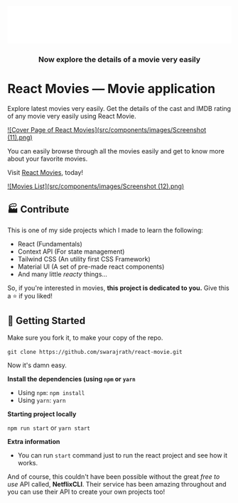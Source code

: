 <br />

<p align="center">
  <a href="https://swarajrath-react-movies.netlify.app/">
    <img src="./src/components/images/reactMovie_logo.png" alt="React Movies Logo">
  </a>

  <h3 align="center">Now explore the details of a movie very easily</h3>

# React Movies — Movie application

Explore latest movies very easily. Get the details of the cast and IMDB rating of any movie very easily using React Movie.


[![Cover Page of React Movies](src/components/images/Screenshot (11).png)](https://swarajrath-react-movies.netlify.app/)

You can easily browse through all the movies easily and get to know more about your favorite movies.

Visit [React Movies](https://swarajrath-react-movies.netlify.app/), today!

[![Movies List](src/components/images/Screenshot (12).png)](https://swarajrath-react-movies.netlify.app/)

## 🏭 Contribute

This is one of my side projects which I made to learn the following:

- React (Fundamentals)
- Context API (For state management)
- Tailwind CSS (An utility first CSS Framework)
- Material UI (A set of pre-made react components)
- And many little _reacty_ things...

So, if you're interested in movies, **this project is dedicated to you.** Give this a ⭐ if you liked!

## 🎉 Getting Started

Make sure you fork it, to make your copy of the repo.

`git clone https://github.com/swarajrath/react-movie.git`

Now it's damn easy.

**Install the dependencies (using `npm` or `yarn`**

- Using `npm`: `npm install`
- Using `yarn`: `yarn`

**Starting project locally**

`npm run start` or `yarn start`

**Extra information**

- You can run `start` command just to run the react project and see how it works.


And of course, this couldn't have been possible without the great _free to use_ API called, **NetflixCLI**.
Their service has been amazing throughout and you can use their API to create your own projects too!
